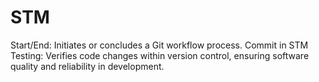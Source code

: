 # STM
Start/End: Initiates or concludes a Git workflow process.  Commit in STM Testing: Verifies code changes within version control, ensuring software quality and reliability in development.
